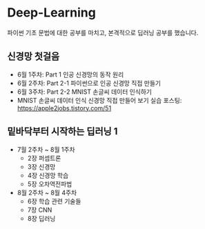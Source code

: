 # Deep-Learning
파이썬 기초 문법에 대한 공부를 마치고, 본격적으로 딥러닝 공부를 했습니다.<br>
## 신경망 첫걸음
- 6월 1주차: Part 1 인공 신경망의 동작 원리
- 6월 2주차: Part 2-1 파이썬으로 인공 신경망 직접 만들기
- 6월 3주차: Part 2-2 MNIST 손글씨 데이터 인식하기
- MNIST 손글씨 데이터 인식 신경망 직접 만들어 보기 실습 포스팅: https://apple2jobs.tistory.com/51
## 밑바닥부터 시작하는 딥러닝 1
- 7월 2주차 ~ 8월 1주차
  - 2장 퍼셉트론
  - 3장 신경망
  - 4장 신경망 학습
  - 5장 오차역전파법
- 8월 2주차 ~ 8월 4주차
  - 6장 학습 관련 기술들
  - 7장 CNN
  - 8장 딥러닝
    

